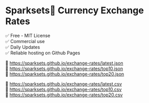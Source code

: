 # Sparksets💱 Currency Exchange Rates
✅ Free - MIT License  
✅ Commercial use  
✅ Daily Updates  
✅ Reliable hosting on Github Pages  


📁 https://sparksets.github.io/exchange-rates/latest.json  
📁 https://sparksets.github.io/exchange-rates/top10.json  
📁 https://sparksets.github.io/exchange-rates/top20.json  


📁 https://sparksets.github.io/exchange-rates/latest.csv  
📁 https://sparksets.github.io/exchange-rates/top10.csv  
📁 https://sparksets.github.io/exchange-rates/top20.csv  
